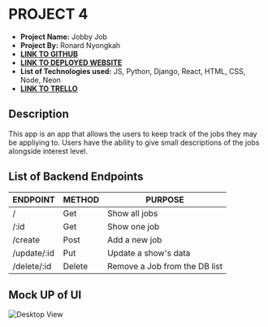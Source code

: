 # PROJECT 4

- **Project Name:** Jobby Job
- **Project By:** Ronard Nyongkah
- [**LINK TO GITHUB**](https://github.com/JoyBoyCr7/Jobby_Job_front)
- [**LINK TO DEPLOYED WEBSITE**](https://jobby-job-front.vercel.app/)
- **List of Technologies used:** JS, Python, Django, React, HTML, CSS, Node, Neon
- [**LINK TO TRELLO**](https://trello.com/b/k8624o1E/project4)

## Description
This app is an app that allows the users to keep track of the jobs they may be appliying to. Users have the ability to give small descriptions of the jobs alongside interest level.



## List of Backend Endpoints

| ENDPOINT | METHOD | PURPOSE |
|----------|--------|---------|
| / | Get | Show all jobs |
|/:id | Get | Show one job|
|/create | Post |Add a new job |
|/update/:id | Put | Update a show's data |
|/delete/:id | Delete | Remove a Job from the DB list|


## Mock UP of UI

![Desktop View](https://s3.amazonaws.com/assets.mockflow.com/app/wireframepro/company/C7383031535df471882a6c5129929f7e9/projects/M2g7Rdc8Jh/pages/8248484026cf4b98a087bf22731b11dd/image/8248484026cf4b98a087bf22731b11dd.png?1695498690139)